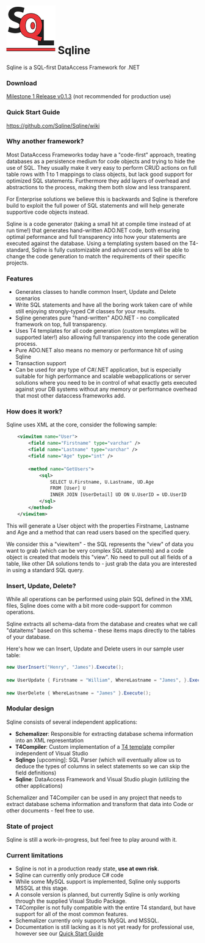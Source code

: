 ![Sqline](Wiki/Sqline.png) 
Sqline
======

Sqline is a SQL-first DataAccess Framework for .NET

### Download

[Milestone 1 Release v0.1.3](https://github.com/Sqline/Sqline/releases/download/v0.1.3-m1/Sqline-v0.1.3-m1.vsix) (not recommended for production use)

### Quick Start Guide
https://github.com/Sqline/Sqline/wiki

### Why another framework?

Most DataAccess Frameworks today have a "code-first" approach, treating databases as a persistence medium for code objects and trying to hide the use of SQL. They usually make it very easy to perform CRUD actions on full table rows with 1 to 1 mappings to class objects, but lack good support for optimized SQL statements. Furthermore they add layers of overhead and abstractions to the process, making them both slow and less transparent.

For Enterprise solutions we believe this is backwards and Sqline is therefore build to exploit the full power of SQL statements and will help generate supportive code objects instead.

Sqline is a code generator (taking a small hit at compile time instead of at run time!) that generates hand-written ADO.NET code, both ensuring optimal peformance and full transparency into how your statements are executed against the database.
Using a templating system based on the T4-standard, Sqline is fully customizable and advanced users will be able to change the code generation to match the requirements of their specific projects.

### Features
- Generates classes to handle common Insert, Update and Delete scenarios
- Write SQL statements and have all the boring work taken care of while still enjoying strongly-typed C# classes for your results.
- Sqline generates pure "hand-written" ADO.NET - no complicated framework on top, full transparency.
- Uses T4 templates for all code generation (custom templates will be supported later!) also allowing full transparency into the code generation process.
- Pure ADO.NET also means no memory or performance hit of using Sqline
- Transaction support
- Can be used for any type of C#/.NET application, but is especially suitable for high performance and scalable webapplications or server solutions where you need to be in control of what exactly gets executed against your DB systems without any memory or performance overhead that most other dataccess frameworks add.

### How does it work?

Sqline uses XML at the core, consider the following sample:
```xml
	<viewitem name="User">
		<field name="Firstname" type="varchar" />
		<field name="Lastname" type="varchar" />
		<field name="Age" type="int" />
		
		<method name="GetUsers">
			<sql>
				SELECT U.Firstname, U.Lastname, UD.Age 
				FROM [User] U 
				INNER JOIN [UserDetail] UD ON U.UserID = UD.UserID
			</sql>
		</method>
	</viewitem>
```
This will generate a User object with the properties Firstname, Lastname and Age and a method that can read users based on the specified query.

We consider this a "viewitem" - the SQL represents the "view" of data you want to grab (which can be very complex SQL statements) and a code object is created that models this "view". No need to pull out all fields of a table, like other DA solutions tends to - just grab the data you are interested in using a standard SQL query.

### Insert, Update, Delete?

While all operations can be performed using plain SQL defined in the XML files, Sqline does come with a bit more code-support for common operations. 

Sqline extracts all schema-data from the database and creates what we call "dataitems" based on this schema - these items maps directly to the tables of your database.

Here's how we can Insert, Update and Delete users in our sample user table:
```cs
new UserInsert("Henry", "James").Execute();

new UserUpdate { Firstname = "William", WhereLastname = "James", }.Execute();

new UserDelete { WhereLastname = "James" }.Execute();
```

### Modular design
Sqline consists of several independent applications:
* **Schemalizer**: Responsible for extracting database schema information into an XML representation
* **T4Compiler**: Custom implementation of a  [T4 template](http://msdn.microsoft.com/en-us/library/bb126478.aspx) compiler independent of Visual Studio
* **Sqlingo** [upcoming]: SQL Parser (which will eventually allow us to deduce the types of columns in select statements so we can skip the field definitions)
* **Sqline**: DataAccess Framework and Visual Studio plugin (utilizing the other applications)
 
Schemalizer and T4Compiler can be used in any project that needs to extract database schema information and transform that data into Code or other documents - feel free to use.

### State of project
Sqline is still a work-in-progress, but feel free to play around with it.

### Current limitations
* Sqline is not in a production ready state, **use at own risk**.
* Sqline can currently only produce C# code
* While some MySQL support is implemented, Sqline only supports MSSQL at this stage.
* A console version is planned, but currently Sqline is only working through the supplied Visual Studio Package.
* T4Compiler is not fully compatible with the entire T4 standard, but have support for all of the most common features.
* Schemalizer currently only supports MySQL and MSSQL.
* Documentation is still lacking as it is not yet ready for professional use, however see our [Quick Start Guide](https://github.com/Sqline/Sqline/wiki)
